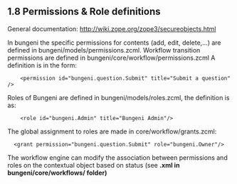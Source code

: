 ## 1.8 Permissions & Role definitions ##

General documentation:  http://wiki.zope.org/zope3/secureobjects.html

In bungeni the specific permissions for contents (add, edit, delete,...) are
defined in bungeni/models/permissions.zcml. Workflow transition permissions are
defined in bungeni/core/workflow/permissions.zcml
A definition is in the form:
```
    <permission id="bungeni.question.Submit" title="Submit a question" />
```
Roles of Bungeni are defined in bungeni/models/roles.zcml, the definition is as:
```
    <role id="bungeni.Admin" title="Bungeni Admin"/>
```
The global assignment to roles are made in core/workflow/grants.zcml:
```
  <grant permission="bungeni.question.Submit" role="bungeni.Owner"/>
```

The workflow engine can modify the association between permissions and roles on
the contextual object based on status (see **.xml in bungeni/core/workflows/ folder)**


